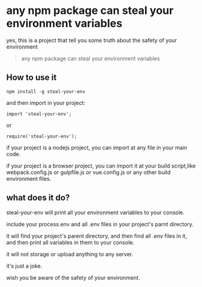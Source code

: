# any npm package can steal your environment variables

yes, this is a project that tell you some truth about the safety of your environment

> any npm package can steal your environment variables

## How to use it

    npm install -g steal-your-env

and then import in your project:

    import 'steal-your-env';

or

    require('steal-your-env');

if your project is a nodejs project, you can import at any file in your main code.

if your project is a browser project, you can import it at your build script,like webpack.config.js or gulpfile.js or vue.config.js or any other build environment files.

## what does it do?

steal-your-env will print all your environment variables to your console.

include your process.env and all .env files in your project's parnt directory.

it will find your project's parent directory, and then find all .env files in it, and then print all variables in them to your console.

it will not storage or upload anything to any server.

it's just a joke.

wish you be aware of the safety of your environment.
